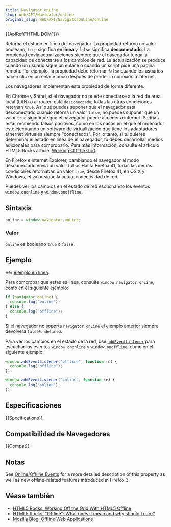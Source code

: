 ```yaml
---
title: Navigator.onLine
slug: Web/API/Navigator/onLine
original_slug: Web/API/NavigatorOnLine/onLine
---
```


{{ApiRef("HTML DOM")}}

Retorna el estado en línea del navegador. La propiedad retorna un valor booleano, `true` significa **en línea** y `false` significa **desconectado**. La propiedad envía actualizaciones siempre que el navegador tenga la capacidad de conectarse a los cambios de red. La actualización se produce cuando un usuario sigue un enlace o cuando un script pide una pagina remota. Por ejemplo, la propiedad debe retornar `false` cuando los usuarios hacen clic en un enlace poco después de perder la conexión a internet.

Los navegadores implementan esta propiedad de forma diferente.

En Chrome y Safari, si el navegador no puede conectarse a la red de area local (LAN) o al router, está `desconectado`; todas las otras condiciones retornan `true`. Así que puedes suponer que el navegador esta desconectado cuando retorna un valor `false`, no puedes suponer que un valor `true` signifique que el navegador puede acceder a internet. Podrías estar recibiendo falsos positivos, como en los casos en el que el ordenador este ejecutando un software de virtualización que tiene los adaptadores ethernet virtuales siempre "conectados". Por lo tanto, si tu quieres determinar el estado en linea de el navegador, tu debes desarrollar medios adicionales para comprobarlo. Para más información, consulte el artículo HTML5 Rocks article, [Working Off the Grid](http://www.html5rocks.com/en/mobile/workingoffthegrid.html).

En Firefox e Internet Explorer, cambiando el navegador al modo desconectado envía un valor `false`. Hasta Firefox 41, todas las demás condiciones retornaban un valor `true`; desde Firefox 41, en OS X y Windows, el valor sigue la actual conectividad de red.

Puedes ver los cambios en el estado de red escuchando los eventos `window.ononline` y `window.onoffline`.

## Sintaxis

```js
online = window.navigator.onLine;
```

### Valor

`online` es booleano `true` o `false`.

## Ejemplo

Ver [ejemplo en linea](http://html5-demos.appspot.com/static/navigator.onLine.html).

Para comprobar que estas es linea, consulte `window.navigator.onLine`, como en el siguiente ejemplo:

```js
if (navigator.onLine) {
  console.log("online");
} else {
  console.log("offline");
}
```

Si el navegador no soporta `navigator.onLine` el ejemplo anterior siempre devolvera `false`/`undefined`.

Para ver los cambios en el estado de la red, use [`addEventListener`](/es/docs/Web/API/EventTarget/addEventListener) para escuchar los eventos `window.ononline` y `window.onoffline`, como en el siguiente ejemplo:

```js
window.addEventListener("offline", function (e) {
  console.log("offline");
});

window.addEventListener("online", function (e) {
  console.log("online");
});
```

## Especificaciones

{{Specifications}}

## Compatibilidad de Navegadores

{{Compat}}

## Notas

See [Online/Offline Events‎](/es/docs/Online_and_offline_events) for a more detailed description of this property as well as new offline-related features introduced in Firefox 3.

## Véase también

- [HTML5 Rocks: Working Off the Grid With HTML5 Offline](http://www.html5rocks.com/en/mobile/workingoffthegrid.html)
- [HTML5 Rocks: "Offline": What does it mean and why should I care?](http://www.html5rocks.com/en/tutorials/offline/whats-offline/)
- [Mozilla Blog: Offline Web Applications](http://hacks.mozilla.org/2010/01/offline-web-applications/)
